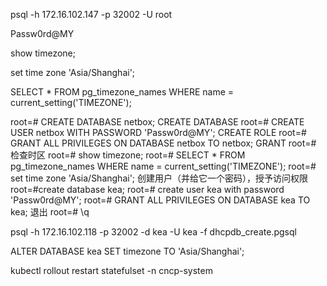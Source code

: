 psql -h 172.16.102.147 -p 32002 -U root

Passw0rd@MY

show timezone;

set time zone 'Asia/Shanghai';

SELECT * FROM pg_timezone_names WHERE name = current_setting('TIMEZONE');

root=# CREATE DATABASE netbox;
CREATE DATABASE
root=# CREATE USER netbox WITH PASSWORD 'Passw0rd@MY';
CREATE ROLE
root=# GRANT ALL PRIVILEGES ON DATABASE netbox TO netbox;
GRANT
root=#
检查时区
root=# show timezone;
root=# SELECT * FROM pg_timezone_names WHERE name = current_setting('TIMEZONE');
root=# set time zone 'Asia/Shanghai';
创建用户（并给它一个密码），授予访问权限
root=#create database kea;
root=# create user kea with password  'Passw0rd@MY';
root=# GRANT ALL PRIVILEGES ON DATABASE kea TO kea;
退出
root=# \q

psql -h 172.16.102.118 -p 32002  -d kea -U kea -f dhcpdb_create.pgsql

ALTER DATABASE kea SET timezone TO 'Asia/Shanghai';

kubectl rollout restart statefulset -n cncp-system






